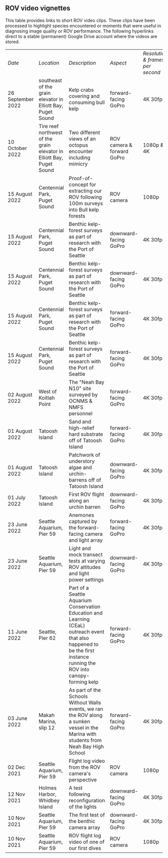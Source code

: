 ROV video vignettes
---

This table provides links to short ROV video clips. These clips have been processed to highlight species encountered or moments that were useful in diagnosing image quality or ROV performance. The following hyperlinks direct to a stable (permanent) Google Drive account where the videos are stored. 

<table>
  <tr><td> <i>Date</i> </td><td> <i>Location</i> </td><td> <i>Description</i> </td><td> <i>Aspect<i> </td><td> <i>Resolution & frames per second </i> </td>
    <td> <i>Link</i> </td></tr>
    <tr><td> 26 September 2022 </td><td> southeast of the grain elevator in Elliott Bay, Puget Sound </td><td> Kelp crabs covering and consuming bull kelp  </td><td> forward-facing GoPro </td><td> 4K 30fps </td><td> <a href="https://drive.google.com/file/d/1X8I7IIYWHEz-isdyjrabE6Ok8aY45Ce3/view?usp=sharing"> Link </a></td></tr>
    <tr><td> 10 October 2022 </td><td> Tire reef northwest of the grain elevator in Elliott Bay, Puget Sound </td><td> Two different views of an octopus encounter including mimicry </td><td> ROV camera & forward GoPro </td><td> 1080p & 4K </td><td> <a href="https://drive.google.com/file/d/1nJf-LqiDu-lCmPbaReinxsckke7weNME/view?usp=sharing"> 1080p </a> and <a href="https://drive.google.com/file/d/1Xx70Zv0hP-nKjFeEfG4TxaJamVgeND0d/view?usp=sharing"> 4K </a> </td></tr>
  <tr><td> 15 August 2022 </td><td> Centennial Park, Puget Sound </td><td> Proof-of-concept for extracting our ROV following 100m surveys into Bull kelp forests </td><td> ROV camera </td><td> 1080p </td><td> <a href="https://drive.google.com/file/d/1qdtdPwB8RHkjL27RRzu95MTenNgszDAC/view?usp=sharing"> Link </a></td></tr>
  <tr><td> 15 August 2022 </td><td> Centennial Park, Puget Sound </td><td> Benthic kelp-forest surveys as part of research with the Port of Seattle </td><td> downward-facing GoPro </td><td> 4K 30fps </td><td> <a href="https://drive.google.com/file/d/1BKpNbOoVZD69AsEt5G7JsOrkMyZvgtjx/view?usp=sharing"> Link </a></td></tr>
    <tr><td> 15 August 2022 </td><td> Centennial Park, Puget Sound </td><td> Benthic kelp-forest surveys as part of research with the Port of Seattle </td><td> downward-facing GoPro </td><td> 4K 30fps </td><td> <a href="https://drive.google.com/file/d/1J8xVqzrCSNAGh-g5ZEFoMboQgHW_H4rA/view?usp=sharing"> Link </a></td></tr>
    <tr><td> 15 August 2022 </td><td> Centennial Park, Puget Sound </td><td> Benthic kelp-forest surveys as part of research with the Port of Seattle </td><td> forward-facing GoPro </td><td> 4K 30fps </td><td> <a href="https://drive.google.com/file/d/1RK28xmY8yo-FMqfbQtPPxmdujq9r2AEu/view?usp=sharing"> Link </a></td></tr>
    <tr><td> 15 August 2022 </td><td> Centennial Park, Puget Sound </td><td> Benthic kelp-forest surveys as part of research with the Port of Seattle </td><td> forward-facing GoPro </td><td> 4K 30fps </td><td> <a href="https://drive.google.com/file/d/1OGcqmQaU9CvSFK4At0ju36zfMBRCUGUl/view?usp=sharing"> Link </a></td></tr>    
  <tr><td> 02 August 2022 </td><td> West of Koitlah Point </td><td> The "Neah Bay N10" site surveyed by OCNMS & NMFS personnel </td><td> forward-facing GoPro </td><td> 4K 30fps </td><td> <a href="https://drive.google.com/file/d/1CH3Bf51SfltEIU0Uc3DAdLQh0eOq-Kmr/view?usp=sharing"> Link </a></td></tr>
    <tr><td> 01 August 2022 </td><td> Tatoosh Island </td><td> Sand and high-relief hard substrate off of Tatoosh Island </td><td> forward-facing GoPro </td><td> 4K 30fps </td><td> <a href="https://drive.google.com/file/d/1lBxQVdX9lsyyY_xpimIrNnnFrByAfXR7/view?usp=sharing"> Link </a></td></tr>
    <tr><td> 01 August 2022 </td><td> Tatoosh Island </td><td> Patchwork of understory algae and urchin-barrens off of Tatoosh Island  </td><td> downward-facing GoPro </td><td> 4K 30fps </td><td> <a href="https://drive.google.com/file/d/1ZQ-j-MwA5baAmyw1JaW3HQIak66GPqHt/view?usp=sharing"> Link </a></td></tr>
  <tr><td> 01 July 2022 </td><td> Tatoosh Island </td><td> First ROV flight along an urchin barren </td><td> downward-facing GoPro </td><td> 4K 30fps </td><td> <a href="https://drive.google.com/file/d/1a1nUEBsWxDWs_LSaLocFMG0uHE23StlW/view?usp=sharing"> Link </a></td></tr> 
  <tr><td> 23 June 2022 </td><td> Seattle Aquarium, Pier 59 </td><td> Anemones captured by the forward-facing camera and light array </td><td> forward-facing GoPro </td><td> 4K 30fps </td><td><a href="https://drive.google.com/file/d/1Vp1YuNMFAvI0jLUeX0olkT8Z5kfwGEF6/view?usp=sharing"> Link </a></td></tr>
  <tr><td> 23 June 2022 </td><td> Seattle Aquarium, Pier 59 </td><td> Light and mock transect tests at varying ROV altitudes and light power settings </td><td> downward-facing GoPro </td><td> 4K 30fps </td><td> <a href="https://drive.google.com/file/d/1aWDrqq5DItRglgswjGO79yGcdP1AyOBX/view?usp=sharing"> Link </a></td></tr>
  <tr><td> 11 June 2022 </td><td> Seattle, Pier 62 </td><td> Part of a Seattle Aquarium Conservation Education and Learning (CEaL) outreach event that also happened to be the first instance running the ROV into canopy-forming kelp </td><td> forward-facing GoPro </td><td> 4K 30fps </td><td> <a href="https://drive.google.com/file/d/1njlZUdu9S_Zm1vYO4Mgw_4jatxwIEshG/view?usp=sharing"> Link </a></td></tr>
  <tr><td> 03 June 2022 </td><td> Makah Marina, slip 12 </td><td> As part of the Schools Without Walls events, we ran the ROV along a sunken vessel in the Marina with students from Neah Bay High School </td><td> forward-facing GoPro </td><td> 4K 30fps </td><td> <a href="https://drive.google.com/file/d/16oR2WlJFa0v6QeFA_0gTPMv1clImKWiM/view?usp=sharing"> Link </a></td></tr
    <td><td> 02 Dec 2021 </td><td> Seattle Aquarium, Pier 59 </td><td> Flight log video from the ROV camera's perspective </td><td> ROV camera </td><td> 1080p </td><td> <a href="https://drive.google.com/file/d/1Fg2xG-9BEm7J0iojbbWZh0wbzavVnyJJ/view?usp=sharing"> Link </a> </td></tr>
  <tr><td> 12 Nov 2021 </td><td> Holmes Harbor, Whidbey Island </td><td> A test following reconfiguration of the lights </td><td> downward-facing GoPro </td><td> 4K 30fps </td><td> <a href="https://drive.google.com/file/d/1o5JAVrg0REPBg3MmBl0m_mif9QQHIFlp/view?usp=sharing"> Link </a></td></tr>
  <tr><td> 10 Nov 2021 </td><td> Seattle Aquarium, Pier 59 </td><td> The first test of the benthic camera array </td><td> downward-facing GoPro </td><td> 4K 30fps </td><td> <a href="https://drive.google.com/file/d/1cRfvZkhRQntfkoSQ2EX5dnNzviZhqWwh/view?usp=sharing"> Link </a></td></tr>
<tr><td> 10 Nov 2021 </td><td> Seattle Aquarium, Pier 59 </td><td> ROV flight log video of one of our first dives </td><td> ROV camera </td><td> 1080p </td><td> <a href="https://drive.google.com/file/d/1PCUwmEFDiZitpHOsPnI9yxKdcVqXOJa3/view?usp=sharing"> Link </a></td></tr>

</table

